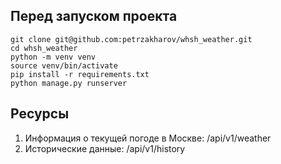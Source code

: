 
## Перед запуском проекта
```
git clone git@github.com:petrzakharov/whsh_weather.git
cd whsh_weather
python -m venv venv
source venv/bin/activate
pip install -r requirements.txt
python manage.py runserver
```

## Ресурсы
1. Информация о текущей погоде в Москве: /api/v1/weather 
2. Исторические данные: /api/v1/history 


